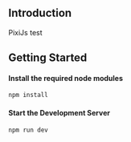 ## Introduction

PixiJs test

## Getting Started

#### Install the required node modules

```
npm install
```

#### Start the Development Server

```
npm run dev
```
